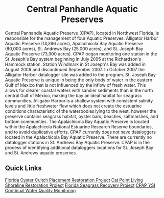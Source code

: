 <div align="center">

# Central Panhandle Aquatic Preserves

</div>

Central Panhandle Aquatic Preserve (CPAP), located in Northwest Florida, is responsible for the management of four Aquatic Preserves: Alligator Harbor Aquatic Preserve (14,366 acres), Apalachicola Bay Aquatic Preserve (80,000 acres), St. Andrews Bay (25,000 acres), and St. Joseph Bay Aquatic Preserve (73,000 acres). CPAP began monitoring one station in the St Joseph's Bay system beginning in July 2005 at the Richardson's Hammock station. Station Windmark in St Joseph's Bay was added in August 2006 and discontinued September 2007. In October 2007 the Alligator Harbor datalogger site was added to the program. St. Joseph Bay Aquatic Preserve is unique in being the only body of water in the eastern Gulf of Mexico that is not influenced by the inflow of fresh water. This allows for clearer coastal waters with sandier sediments than in the north central Gulf of Mexico, making the bay an ideal habitat for seagrass communities. Alligator Harbor is a shallow system with consistent salinity levels and little freshwater flow which does not create the estuarine conditions characteristic of the waterbodies lying to the west, however the preserve contains seagrass habitat, oyster bars, beaches, saltmarshes, and bottom communities. The Apalachicola Bay Aquatic Preserve is located within the Apalachicola National Estuarine Research Reserve boundaries, and to avoid duplicative efforts, CPAP currently does not have dataloggers located in the Apalachicola Bay Aquatic Preserve. There are currently no datalogger stations in St. Andrews Bay Aquatic Preserve. CPAP is in the process of identifying additional dataloggers locations for St. Joseph Bay and St. Andrews aquatic preserves.

## Quick Links

[Florida Oyster Cultch Placement Restoration Project](https://matt-law12.github.io/CPAP_NRDA_Oyster_Project/)
[Cat Point Living Shoreline Restoration Project](https://matt-law12.github.io/cpap_shore/)
[Florida Seagrass Recovery Project](https://matt-law12.github.io/cpap_seagrass/)
[CPAP YSI Continual Water Quality Monitoring](https://matt-law12.github.io/cpap_wq/)

